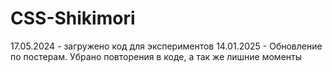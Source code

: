 # CSS-Shikimori
17.05.2024 - загружено код для экспериментов
14.01.2025 - Обновление по постерам. Убрано повторения в коде, а так же лишние моменты
